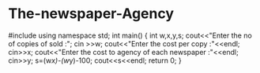 # The-newspaper-Agency
#include<iostream>
using namespace std;
int main()
{
    int w,x,y,s;
    cout<<"Enter the no of copies of sold :";
    cin >>w;
    cout<<"Enter the cost per copy :"<<endl;
    cin>>x;
    cout<<"Enter the cost to agency of each newspaper :"<<endl;
    cin>>y;
    s=(w*x)-(w*y)-100;
    cout<<s<<endl;
    return 0;
}
